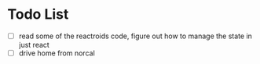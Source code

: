 # Todo List
- [ ] read some of the reactroids code, figure out how to manage the state in just react
- [ ] drive home from norcal
